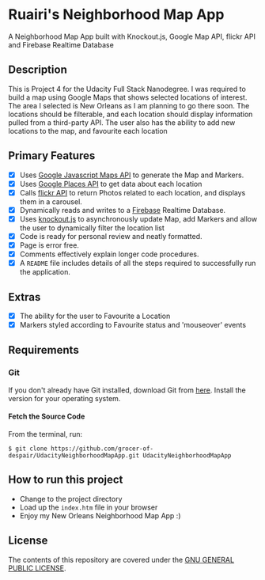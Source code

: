 # Ruairi's Neighborhood Map App
A Neighborhood Map App built with Knockout.js, Google Map API, flickr API and Firebase Realtime Database

## Description
This is Project 4 for the Udacity Full Stack Nanodegree. I was required to build a map using Google Maps that shows selected locations of interest. The area I selected is New Orleans as I am planning to go there soon.
The locations should be filterable, and each location should display information pulled from a third-party API. The user also has the ability to add new locations to the map, and favourite each location

## Primary Features
- [x] Uses [Google Javascript Maps API](https://developers.google.com/maps/documentation/javascript/) to generate the Map and Markers.
- [x] Uses [Google Places API](https://developers.google.com/places/javascript/) to get data about each location
- [x] Calls [flickr API](https://www.flickr.com/services/api/) to return Photos related to each location, and displays them in a carousel.
- [x] Dynamically reads and writes to a [Firebase](https://firebase.google.com/) Realtime Database.
- [x] Uses [knockout.js](http://knockoutjs.com/) to asynchronously update Map, add Markers and allow the user to dynamically filter the location list
- [x] Code is ready for personal review and neatly formatted.
- [x] Page is error free.
- [x] Comments effectively explain longer code procedures.
- [x] A `README` file includes details of all the steps required to successfully run the application.

## Extras
- [x] The ability for the user to Favourite a Location
- [x] Markers styled according to Favourite status and 'mouseover' events

## Requirements

### Git
If you don't already have Git installed, download Git from [here](git-scm.com). Install the version for your operating system.


#### Fetch the Source Code

From the terminal, run:
```
$ git clone https://github.com/grocer-of-despair/UdacityNeighborhoodMapApp.git UdacityNeighborhoodMapApp
```

## How to run this project
 * Change to the project directory
 * Load up the `index.htm` file in your browser
 * Enjoy my New Orleans Neighborhood Map App :)

## License
The contents of this repository are covered under the [GNU GENERAL PUBLIC LICENSE](LICENSE.txt).

